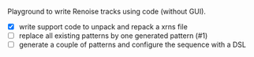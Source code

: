 Playground to write Renoise tracks using code (without GUI).

* [X] write support code to unpack and repack a xrns file
* [ ] replace all existing patterns by one generated pattern (#1)
* [ ] generate a couple of patterns and configure the sequence with a DSL